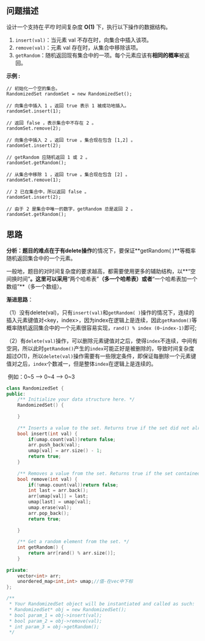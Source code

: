 ## 问题描述

设计一个支持在*平均* 时间复杂度 **O(1)** 下，执行以下操作的数据结构。

1. `insert(val)`：当元素 val 不存在时，向集合中插入该项。
2. `remove(val)`：元素 val 存在时，从集合中移除该项。
3. `getRandom`：随机返回现有集合中的一项。每个元素应该有**相同的概率**被返回。

**示例 :**

```
// 初始化一个空的集合。
RandomizedSet randomSet = new RandomizedSet();

// 向集合中插入 1 。返回 true 表示 1 被成功地插入。
randomSet.insert(1);

// 返回 false ，表示集合中不存在 2 。
randomSet.remove(2);

// 向集合中插入 2 。返回 true 。集合现在包含 [1,2] 。
randomSet.insert(2);

// getRandom 应随机返回 1 或 2 。
randomSet.getRandom();

// 从集合中移除 1 ，返回 true 。集合现在包含 [2] 。
randomSet.remove(1);

// 2 已在集合中，所以返回 false 。
randomSet.insert(2);

// 由于 2 是集合中唯一的数字，getRandom 总是返回 2 。
randomSet.getRandom();
```

## 思路

**分析：**题目的难点在于有**delete操作**的情况下，要保证**getRandom( )**等概率随机返回集合中的一个元素。

一般地，题目的对时间复杂度的要求越高，都需要使用更多的辅助结构，以**“空间换时间”**。这里可以采用**“两个哈希表”**（多一个哈希表）或者**“一个哈希表加一个数组”**（多一个数组）。

**渐进思路**：

（1）没有delete(val)，只有`insert(val)`和`getRandom( )`操作的情况下，连续的插入元素键值对<key，index>，因为index在逻辑上是连续，因此`getRandom()`等概率随机返回集合中的一个元素很容易实现，`rand() % index (0~index-1)`即可;

（2）有`delete(val)`操作，可以删除元素键值对之后，使得`index`不连续，中间有空洞，所以此时`getRandom()`产生的`index`可能正好是被删除的，导致时间复杂度超过$O(1)$，所以`delete(val)`操作需要有一些限定条件，即保证每删除一个元素键值对之后，`index`个数减一，但是整体`index`在逻辑上是连续的。

​         例如：0~5 ——> 0~4  ——> 0~3

```cpp
class RandomizedSet {
public:
    /** Initialize your data structure here. */
    RandomizedSet() {
        
    }
    
    /** Inserts a value to the set. Returns true if the set did not already contain the specified element. */
    bool insert(int val) {
        if(umap.count(val))return false;
        arr.push_back(val);
        umap[val] = arr.size() - 1;
        return true;
    }
    
    /** Removes a value from the set. Returns true if the set contained the specified element. */
    bool remove(int val) {
        if(!umap.count(val))return false;
        int last = arr.back();
        arr[umap[val]] = last;
        umap[last] = umap[val];
        umap.erase(val);
        arr.pop_back();
        return true;
        
    }
    
    /** Get a random element from the set. */
    int getRandom() {
        return arr[rand() % arr.size()];
    }
    
private:
    vector<int> arr;
    unordered_map<int,int> umap;//值-在vec中下标
};

/**
 * Your RandomizedSet object will be instantiated and called as such:
 * RandomizedSet* obj = new RandomizedSet();
 * bool param_1 = obj->insert(val);
 * bool param_2 = obj->remove(val);
 * int param_3 = obj->getRandom();
 */
```

